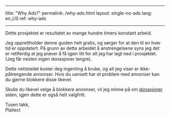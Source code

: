 * * *

title: "Why Ads?" permalink: /why-ads.html layout: single-no-ads lang: en_US ref: why-ads

* * *

Dette prosjektet er resultatet av mange hundre timers konstant arbeid.

Jeg opprettholder denne guiden helt gratis, og sørger for at den til en hver tid er oppdatert. På grunn av dette arbeidet å anstrengelsene syns jeg det er rettferdig at jeg prøver å få igjen litt for alt jeg har lagt ned i prosjektet. (Jeg får nesten ingen donasjoner lengre).

Dette nettstedet koster deg ingenting å bruke, og alt jeg viser er ikke-påtrengende annonser. Hvis du uansett har et problem med annonser kan du gjerne blokkere disse likevel.

Skulle du likevel velge å blokkere annonser, vil jeg minne på om [donasjoner](donations) siden, igjen dette er også helt valgfritt.

Tusen takk,  
Plailect